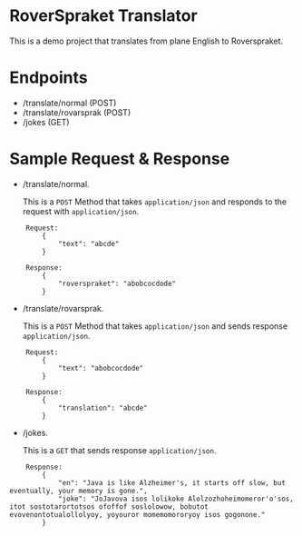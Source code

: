 # RoverSpraket Translator
This is a demo project that translates from plane English to Roverspraket.

# Endpoints
* /translate/normal  (POST)
* /translate/rovarsprak   (POST)
* /jokes (GET)
# Sample Request & Response
* /translate/normal.

  This is a `POST` Method that takes `application/json` and responds to the request with `application/json`.


```
    Request:
        {
            "text": "abcde"
        }
```
```
    Response:
        {
            "roverspraket": "abobcocdode"
        }
```

* /translate/rovarsprak.

  This is a `POST` Method that takes `application/json` and sends response `application/json`.


```
    Request:
        {
            "text": "abobcocdode"
        }
```
```
    Response:
        {
            "translation": "abcde"
        }
```

* /jokes.

  This is a `GET` that sends response `application/json`.

```
    Response:
        {
            "en": "Java is like Alzheimer's, it starts off slow, but eventually, your memory is gone.",
            "joke": "JoJavova isos lolikoke Alolzozhoheimomeror'o'sos, itot sostotarortotsos ofoffof soslolowow, bobutot evovenontotualollolyoy, yoyouror momemomororyoy isos gogonone."
        }
```